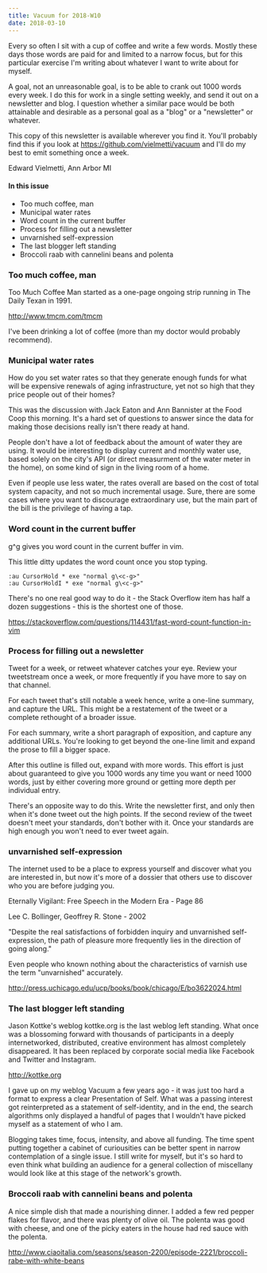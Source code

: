 ```yaml
---
title: Vacuum for 2018-W10
date: 2018-03-10
---
```

Every so often I sit with a cup of coffee and write a few words.
Mostly these days those words are paid for and limited to a narrow
focus, but for this particular exercise I'm writing about whatever
I want to write about for myself. 

A goal, not an unreasonable goal, is to be able to crank out 1000
words every week. I do this for work in a single setting weekly,
and send it out on a newsletter and blog. I question whether a
similar pace would be both attainable and desirable as a personal
goal as a "blog" or a "newsletter" or whatever.

This copy of this newsletter is available wherever you find it.
You'll probably find this if you look at https://github.com/vielmetti/vacuum 
and I'll do my best to emit something once a week.

Edward Vielmetti, Ann Arbor MI

#### In this issue

* Too much coffee, man
* Municipal water rates
* Word count in the current buffer
* Process for filling out a newsletter
* unvarnished self-expression
* The last blogger left standing
* Broccoli raab with cannelini beans and polenta

### Too much coffee, man

Too Much Coffee Man started as a one-page ongoing strip running in The Daily Texan in 1991.

http://www.tmcm.com/tmcm

I've been drinking a lot of coffee (more than my doctor
would probably recommend).

### Municipal water rates

How do you set water rates so that they generate enough funds
for what will be expensive renewals of aging infrastructure,
yet not so high that they price people out of their homes?

This was the discussion with Jack Eaton and Ann Bannister at
the Food Coop this morning. It's a hard set of questions to
answer since the data for making those decisions really isn't
there ready at hand.

People don't have a lot of feedback about the amount of water they
are using. It would be interesting to display current and monthly
water use, based solely on the city's API (or direct measurment of
the water meter in the home), on some kind of sign in the living room
of a home.

Even if people use less water, the rates overall are based on
the cost of total system capacity, and not so much incremental
usage. Sure, there are some cases where you want to discourage
extraordinary use, but the main part of the bill is the privilege
of having a tap.

### Word count in the current buffer

g^g gives you word count in the current buffer in vim.

This little ditty updates the word count once you stop typing.

```
:au CursorHold * exe "normal g\<c-g>"
:au CursorHoldI * exe "normal g\<c-g>"
```

There's no one real good way to do it - the Stack Overflow item
has half a dozen suggestions - this is the shortest one of those.

https://stackoverflow.com/questions/114431/fast-word-count-function-in-vim

### Process for filling out a newsletter

Tweet for a week, or retweet whatever catches your eye.
Review your tweetstream once a week, or more frequently
if you have more to say on that channel.

For each tweet that's still notable a week hence, write a one-line
summary, and capture the URL. This might be a restatement
of the tweet or a complete rethought of a broader issue.

For each summary, write a short paragraph of exposition, and capture
any additional URLs. You're looking to get beyond the one-line
limit and expand the prose to fill a bigger space.

After this outline is filled out, expand with more words.
This effort is just about guaranteed to give you 1000 words
any time you want or need 1000 words, just by either covering
more ground or getting more depth per individual entry.

There's an opposite way to do this. Write the newsletter first, and
only then when it's done tweet out the high points. If the second
review of the tweet doesn't meet your standards, don't bother with
it. Once your standards are high enough you won't need to ever tweet
again.

### unvarnished self-expression

The internet used to be a place to express yourself and discover
what you are interested in, but now it's more of a dossier that
others use to discover who you are before judging you.

Eternally Vigilant: Free Speech in the Modern Era - Page 86

Lee C. Bollinger, Geoffrey R. Stone - 2002

"Despite the real satisfactions of forbidden inquiry and unvarnished
self-expression, the path of pleasure more frequently lies in the
direction of going along."

Even people who known nothing about the characteristics of
varnish use the term "unvarnished" accurately.

http://press.uchicago.edu/ucp/books/book/chicago/E/bo3622024.html

### The last blogger left standing

Jason Kottke's weblog kottke.org is the last weblog left
standing. What once was a blossoming forward with thousands
of participants in a deeply internetworked, distributed,
creative environment has almost completely disappeared. 
It has been replaced by corporate social media like Facebook
and Twitter and Instagram.

http://kottke.org

I gave up on my weblog Vacuum a few years ago - it was just
too hard a format to express a clear Presentation of Self.
What was a passing interest got reinterpreted as a statement
of self-identity, and in the end, the search algorithms only
displayed a handful of pages that I wouldn't have picked myself
as a statement of who I am.

Blogging takes time, focus, intensity, and above all funding.
The time spent putting together a cabinet of curiousities can
be better spent in narrow contemplation of a single issue.
I still write for myself, but it's so hard to even think
what building an audience for a general collection of
miscellany would look like at this stage of the network's growth.

### Broccoli raab with cannelini beans and polenta

A nice simple dish that made a nourishing dinner. I added a few
red pepper flakes for flavor, and there was plenty of olive oil.
The polenta was good with cheese, and one of the picky eaters
in the house had red sauce with the polenta.

http://www.ciaoitalia.com/seasons/season-2200/episode-2221/broccoli-rabe-with-white-beans
